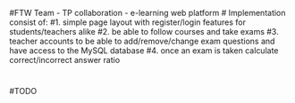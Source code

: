 #FTW Team - TP collaboration - e-learning web platform #
Implementation consist of:
#1. simple page layout with register/login features for students/teachers alike
#2. be able to follow courses and take exams
#3. teacher accounts to be able to add/remove/change exam questions and have access to the MySQL database
#4. once an exam is taken calculate correct/incorrect answer ratio
#
#TODO
